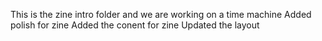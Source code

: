This is the zine intro folder and we are working on a time machine
Added polish for zine
Added the conent for zine
Updated the layout
